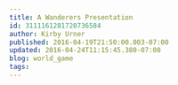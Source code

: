 ```yaml
---
title: A Wanderers Presentation
id: 3111161281720736584
author: Kirby Urner
published: 2016-04-19T21:50:00.003-07:00
updated: 2016-04-24T11:15:45.380-07:00
blog: world_game
tags: 
---
```



